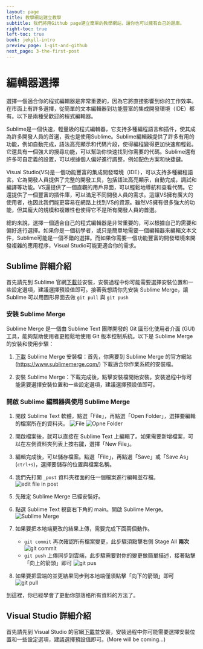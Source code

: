 ```yaml
---
layout: page
title: 教學網站建立教學
subtitle: 我們將用Github page建立簡單的教學網站，讓你也可以擁有自己的題庫。
right-toc: true
left-toc: true
book: jekyll-intro
preview_page: 1-git-and-github
next_page: 3-the-first-post
---
```


# 編輯器選擇

選擇一個適合你的程式編輯器是非常重要的，因為它將直接影響到你的工作效率。在市面上有許多選擇，從簡單的文本編輯器到功能豐富的集成開發環境（IDE）都有。以下是兩種受歡迎的程式編輯器。

Sublime是一個快速，輕量級的程式編輯器，它支持多種編程語言和插件，使其成為許多開發人員的首選，我也是使用Sublime。Sublime編輯器提供了許多有用的功能，例如自動完成，語法高亮顯示和代碼片段，使得編程變得更加快速和輕鬆。它還具有一個強大的搜尋功能，可以幫助你快速找到你需要的代碼。Sublime還有許多可自定義的設置，可以根據個人偏好進行調整，例如配色方案和快捷鍵。

Visual Studio(VS)是一個功能豐富的集成開發環境（IDE），可以支持多種編程語言。它為開發人員提供了完整的開發工具，包括語法高亮顯示，自動完成，調試和編譯等功能。VS還提供了一個直觀的用戶界面，可以輕鬆地導航和查看代碼。它還提供了一個豐富的插件庫，可以滿足不同開發人員的需求。這讓VS擁有廣大的使用者，也因此我們能更容易在網路上找到VS的資源。雖然VS擁有很多強大的功能，但其龐大的規模和複雜性也使得它不是所有開發人員的首選。

總的來說，選擇一個適合自己的程式編輯器是非常重要的，可以根據自己的需要和偏好進行選擇。如果你是一個初學者，或只是簡單地需要一個編輯器來編輯文本文件，Sublime可能是一個不錯的選擇。而如果你需要一個功能豐富的開發環境來開發複雜的應用程序，Visual Studio可能更適合你的需求。

## Sublime 詳細介紹 

首先請先到 Sublime 官網[下載](https://www.sublimetext.com/download)並安裝，安裝過程中你可能需要選擇安裝位置和一些設定選項，建議選擇預設值即可。接著我想請你先安裝 Sublime Merge，讓 Sublime 可以用圖形界面去做 `git pull` 與 `git push`

### 安裝 Sublime Merge

Sublime Merge 是一個由 Sublime Text 團隊開發的 Git 圖形化使用者介面 (GUI) 工具，能夠幫助使用者更輕鬆地使用 Git 版本控制系統。以下是 Sublime Merge 的安裝和使用步驟：

1. [下載](https://www.sublimemerge.com/download) Sublime Merge 安裝檔：首先，你需要到 Sublime Merge 的官方網站 (https://www.sublimemerge.com/) 下載適合你作業系統的安裝檔。

2. 安裝 Sublime Merge：下載完成後，點擊安裝檔開始安裝。安裝過程中你可能需要選擇安裝位置和一些設定選項，建議選擇預設值即可。

### 開啟 Sublime 編輯器與使用 Sublime Merge

1. 開啟 Sublime Text 軟體，點選「File」，再點選「Open Folder」，選擇要編輯的檔案所在的資料夾。
![File](/img/choice-of-ide-1.jpg)
![Opne Folder](/img/choice-of-ide-2.png)

2. 開啟檔案後，就可以直接在 Sublime Text 上編輯了。如果需要新增檔案，可以在左側資料夾列表上按右鍵，選擇「New File」。
3. 編輯完成後，可以儲存檔案。點選「File」，再點選「Save」或「Save As」(`ctrl+s`)，選擇要儲存的位置與檔案名稱。
4. 我們先打開 `_post` 資料夾裡面的任一個檔案進行編輯並存檔。
![edit file in post](/img/choice-of-ide-3.jpg)

5. 先確定 Sublime Merge 已經安裝好。
6. 點選 Sublime Text 視窗右下角的 main。開啟 Sublime Merge。
![Sublime Merge](/img/choice-of-ide-4.jpg)
7. 如果要把本地端更改的結果上傳，需要完成下面兩個動作。
	* `git commit` 再次確認所有檔案變更，此步驟須點擊右側 Stage All **兩次**
	![git commit](/img/choice-of-ide-5.jpg)
	* `git push` 上傳同步到雲端，此步驟需要對你的變更做簡單描述，接著點擊「向上的箭頭」即可
	![git pus](/img/choice-of-ide-6.jpg)
8. 如果要把雲端的並更結果同步到本地端僅須點擊「向下的箭頭」即可
![git pull](/img/choice-of-ide-7.jpg)

到這裡，你已經學會了更動你部落格所有資料的方法了。

## Visual Studio 詳細介紹

首先請先到 Visual Studio 的官網[下載](https://code.visualstudio.com/Download)並安裝，安裝過程中你可能需要選擇安裝位置和一些設定選項，建議選擇預設值即可。(More will be coming...)

